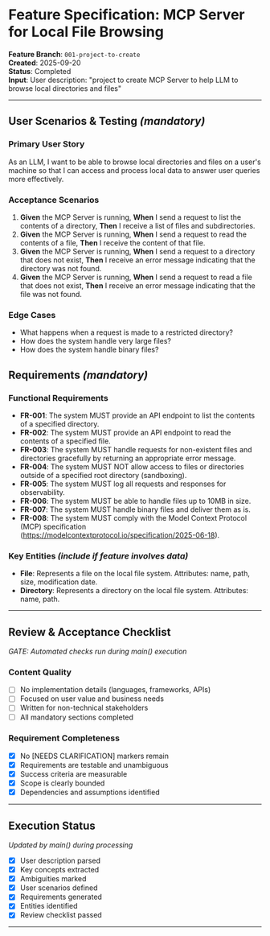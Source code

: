 # Feature Specification: MCP Server for Local File Browsing

**Feature Branch**: `001-project-to-create`  
**Created**: 2025-09-20  
**Status**: Completed  
**Input**: User description: "project to create MCP Server to help LLM to browse local directories and files"

---

## User Scenarios & Testing *(mandatory)*

### Primary User Story
As an LLM, I want to be able to browse local directories and files on a user's machine so that I can access and process local data to answer user queries more effectively.

### Acceptance Scenarios
1. **Given** the MCP Server is running, **When** I send a request to list the contents of a directory, **Then** I receive a list of files and subdirectories.
2. **Given** the MCP Server is running, **When** I send a request to read the contents of a file, **Then** I receive the content of that file.
3. **Given** the MCP Server is running, **When** I send a request to a directory that does not exist, **Then** I receive an error message indicating that the directory was not found.
4. **Given** the MCP Server is running, **When** I send a request to read a file that does not exist, **Then** I receive an error message indicating that the file was not found.

### Edge Cases
- What happens when a request is made to a restricted directory?
- How does the system handle very large files?
- How does the system handle binary files?

## Requirements *(mandatory)*

### Functional Requirements
- **FR-001**: The system MUST provide an API endpoint to list the contents of a specified directory.
- **FR-002**: The system MUST provide an API endpoint to read the contents of a specified file.
- **FR-003**: The system MUST handle requests for non-existent files and directories gracefully by returning an appropriate error message.
- **FR-004**: The system MUST NOT allow access to files or directories outside of a specified root directory (sandboxing).
- **FR-005**: The system MUST log all requests and responses for observability.
- **FR-006**: The system MUST be able to handle files up to 10MB in size.
- **FR-007**: The system MUST handle binary files and deliver them as is.
- **FR-008**: The system MUST comply with the Model Context Protocol (MCP) specification (https://modelcontextprotocol.io/specification/2025-06-18).

### Key Entities *(include if feature involves data)*
- **File**: Represents a file on the local file system. Attributes: name, path, size, modification date.
- **Directory**: Represents a directory on the local file system. Attributes: name, path.

---

## Review & Acceptance Checklist
*GATE: Automated checks run during main() execution*

### Content Quality
- [ ] No implementation details (languages, frameworks, APIs)
- [ ] Focused on user value and business needs
- [ ] Written for non-technical stakeholders
- [ ] All mandatory sections completed

### Requirement Completeness
- [X] No [NEEDS CLARIFICATION] markers remain
- [X] Requirements are testable and unambiguous  
- [X] Success criteria are measurable
- [X] Scope is clearly bounded
- [X] Dependencies and assumptions identified

---

## Execution Status
*Updated by main() during processing*

- [X] User description parsed
- [X] Key concepts extracted
- [X] Ambiguities marked
- [X] User scenarios defined
- [X] Requirements generated
- [X] Entities identified
- [X] Review checklist passed

---
